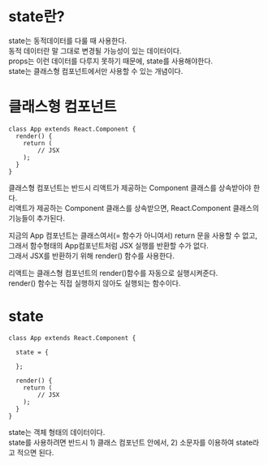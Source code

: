 # state란?

state는 동적데이터를 다룰 때 사용한다.  
동적 데이터란 말 그대로 변경될 가능성이 있는 데이터이다.  
props는 이런 데이터를 다루지 못하기 때문에, state를 사용해야한다.  
state는 클래스형 컴포넌트에서만 사용할 수 있는 개념이다.

# 클래스형 컴포넌트

```
class App extends React.Component {
  render() {
    return (
        // JSX
    );
  }
}
```

클래스형 컴포넌트는 반드시 리액트가 제공하는 Component 클래스를 상속받아야 한다.  
리액트가 제공하는 Component 클래스를 상속받으면, React.Component 클래스의 기능들이 추가된다.

지금의 App 컴포넌트는 클래스여서(= 함수가 아니여서) return 문을 사용할 수 없고, 그래서 함수형태의 App컴포넌트처럼 JSX 실행를 반환할 수가 없다.  
그래서 JSX를 반환하기 위해 render() 함수를 사용한다.

리액트는 클래스형 컴포넌트의 render()함수를 자동으로 실행시켜준다.  
render() 함수는 직접 실행하지 않아도 실행되는 함수이다.

# state

```
class App extends React.Component {

  state = {

  };

  render() {
    return (
        // JSX
    );
  }
}
```

state는 객체 형태의 데이터이다.  
state를 사용하려면 반드시 1) 클래스 컴포넌트 안에서, 2) 소문자를 이용하여 state라고 적으면 된다.
